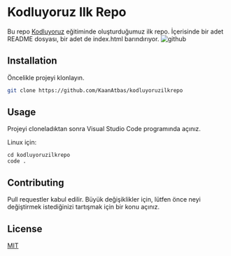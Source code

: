 # Kodluyoruz Ilk Repo

Bu repo [Kodluyoruz](https://kodluyoruz.org/) eğitiminde oluşturduğumuz ilk repo. İçerisinde bir adet README dosyası, bir adet de index.html barındırıyor.
![github](figures/github.png)

## Installation
Öncelikle projeyi klonlayın. 
```bash
git clone https://github.com/KaanAtbas/kodluyoruzilkrepo
```
## Usage
Projeyi cloneladıktan sonra Visual Studio Code programında açınız.

Linux için: 
```linux
cd kodluyoruzilkrepo
code .
```
## Contributing

Pull requestler kabul edilir. Büyük değişiklikler için, lütfen önce neyi değiştirmek istediğinizi tartışmak için bir konu açınız.

## License
[MIT](https://choosealicense.com/licenses/mit/)


